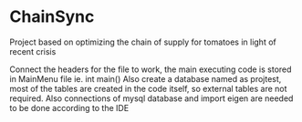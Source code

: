 # ChainSync
Project based on optimizing the chain of supply for tomatoes in light of recent crisis

Connect the headers for the file to work, the main executing code is stored in MainMenu file ie. int main()
Also create a database named as projtest, most of the tables are created in the code itself, so external tables are not required.
Also connections of mysql database and import eigen are needed to be done according to the IDE
